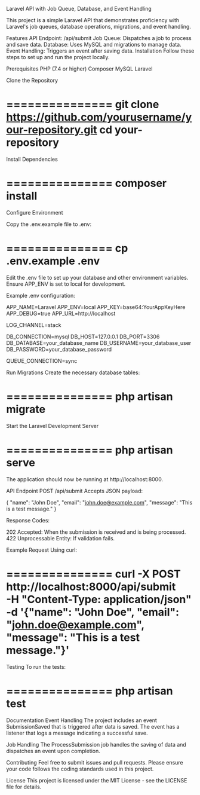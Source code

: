 Laravel API with Job Queue, Database, and Event Handling

This project is a simple Laravel API that demonstrates proficiency with Laravel's job queues, database operations, migrations, and event handling.

Features
API Endpoint: /api/submit
Job Queue: Dispatches a job to process and save data.
Database: Uses MySQL and migrations to manage data.
Event Handling: Triggers an event after saving data.
Installation
Follow these steps to set up and run the project locally.

Prerequisites
PHP (7.4 or higher)
Composer
MySQL
Laravel

Clone the Repository

===============
git clone https://github.com/yourusername/your-repository.git
cd your-repository
===============

Install Dependencies

===============
composer install
===============

Configure Environment

Copy the .env.example file to .env:

===============
cp .env.example .env
===============

Edit the .env file to set up your database and other environment variables. Ensure APP_ENV is set to local for development.

Example .env configuration:

APP_NAME=Laravel
APP_ENV=local
APP_KEY=base64:YourAppKeyHere
APP_DEBUG=true
APP_URL=http://localhost

LOG_CHANNEL=stack

DB_CONNECTION=mysql
DB_HOST=127.0.0.1
DB_PORT=3306
DB_DATABASE=your_database_name
DB_USERNAME=your_database_user
DB_PASSWORD=your_database_password

QUEUE_CONNECTION=sync

Run Migrations
Create the necessary database tables:

===============
php artisan migrate
===============

Start the Laravel Development Server

===============
php artisan serve
===============

The application should now be running at http://localhost:8000.

API Endpoint
POST /api/submit
Accepts JSON payload:

{
"name": "John Doe",
"email": "john.doe@example.com",
"message": "This is a test message."
}

Response Codes:

202 Accepted: When the submission is received and is being processed.
422 Unprocessable Entity: If validation fails.

Example Request Using curl:

===============
curl -X POST http://localhost:8000/api/submit \
 -H "Content-Type: application/json" \
 -d '{"name": "John Doe", "email": "john.doe@example.com", "message": "This is a test message."}'
===============

Testing
To run the tests:

===============
php artisan test
===============

Documentation
Event Handling
The project includes an event SubmissionSaved that is triggered after data is saved. The event has a listener that logs a message indicating a successful save.

Job Handling
The ProcessSubmission job handles the saving of data and dispatches an event upon completion.

Contributing
Feel free to submit issues and pull requests. Please ensure your code follows the coding standards used in this project.

License
This project is licensed under the MIT License - see the LICENSE file for details.
